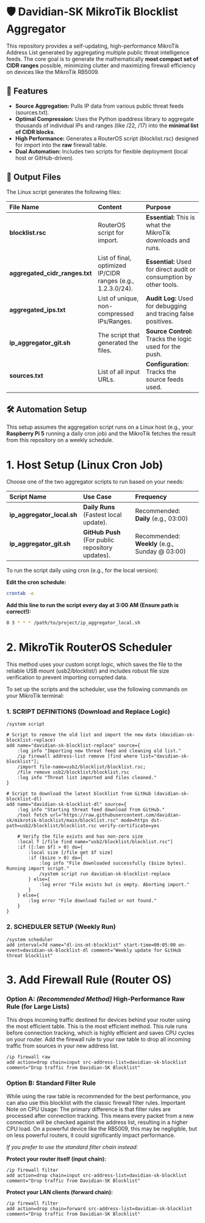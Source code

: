 # **🛡️ Davidian-SK MikroTik Blocklist Aggregator**

This repository provides a self-updating, high-performance MikroTik Address List generated by aggregating multiple public threat intelligence feeds. The core goal is to generate the mathematically **most compact set of CIDR ranges** possible, minimizing clutter and maximizing firewall efficiency on devices like the MikroTik RB5009.

## **🚀 Features**

* **Source Aggregation:** Pulls IP data from various public threat feeds (sources.txt).  
* **Optimal Compression:** Uses the Python ipaddress library to aggregate thousands of individual IPs and ranges (like /22, /17) into the **minimal list of CIDR blocks**.  
* **High Performance:** Generates a RouterOS script (blocklist.rsc) designed for import into the **raw** firewall table.  
* **Dual Automation:** Includes two scripts for flexible deployment (local host or GitHub-driven).

## **📝 Output Files**

The Linux script generates the following files:

| File Name | Content | Purpose |
| :---- | :---- | :---- |
| **blocklist.rsc** | RouterOS script for import. | **Essential:** This is what the MikroTik downloads and runs. |
| **aggregated\_cidr\_ranges.txt** | List of final, optimized IP/CIDR ranges (e.g., 1.2.3.0/24). | **Essential:** Used for direct audit or consumption by other tools. |
| **aggregated\_ips.txt** | List of unique, non-compressed IPs/Ranges. | **Audit Log:** Used for debugging and tracing false positives. |
| **ip\_aggregator\_git.sh** | The script that generated the files. | **Source Control:** Tracks the logic used for the push. |
| **sources.txt** | List of all input URLs. | **Configuration:** Tracks the source feeds used. |

## **🛠️ Automation Setup**

This setup assumes the aggregation script runs on a Linux host (e.g., your **Raspberry Pi 5** running a daily cron job) and the MikroTik fetches the result from this repository on a weekly schedule.

# **1. Host Setup (Linux Cron Job)**

Choose one of the two aggregator scripts to run based on your needs:

| Script Name | Use Case | Frequency |
| :---- | :---- | :---- |
| **ip\_aggregator\_local.sh** | **Daily Runs** (Fastest local update). | Recommended: **Daily** (e.g., 03:00) |
| **ip\_aggregator\_git.sh** | **GitHub Push** (For public repository updates). | Recommended: **Weekly** (e.g., Sunday @ 03:00) |

To run the script daily using cron (e.g., for the local version):

**Edit the cron schedule:**
```bash
crontab -e
```

**Add this line to run the script every day at 3:00 AM (Ensure path is correct\!):**
```bash
0 3 * * * /path/to/project/ip_aggregator_local.sh
```

#  2. MikroTik RouterOS Scheduler 

This method uses your custom script logic, which saves the file to the reliable USB mount (usb2/blocklist/) and includes robust file size verification to prevent importing corrupted data.


To set up the scripts and the scheduler, use the following commands on your MikroTik terminal:



### 1. SCRIPT DEFINITIONS (Download and Replace Logic)

```routeros
/system script

# Script to remove the old list and import the new data (davidian-sk-blocklist-replace)
add name="davidian-sk-blocklist-replace" source={
    :log info "Importing new threat feed and cleaning old list."
    /ip firewall address-list remove [find where list="davidian-sk-blocklist"];
    /import file-name=usb2/blocklist/blocklist.rsc;
    /file remove usb2/blocklist/blocklist.rsc
    :log info "Threat list imported and files cleaned."
}

# Script to download the latest blocklist from GitHub (davidian-sk-blocklist-dl)
add name="davidian-sk-blocklist-dl" source={
    :log info "Starting threat feed download from GitHub."
    /tool fetch url="https://raw.githubusercontent.com/davidian-sk/mikrotik-blocklist/main/blocklist.rsc" mode=https dst-path=usb2/blocklist/blocklist.rsc verify-certificate=yes

    # Verify the file exists and has non-zero size
    :local f [/file find name="usb2/blocklist/blocklist.rsc"]
    :if ([:len $f] > 0) do={
        :local size [/file get $f size]
        :if ($size > 0) do={
            :log info "File downloaded successfully ($size bytes). Running import script."
            /system script run davidian-sk-blocklist-replace
        } else={
            :log error "File exists but is empty. Aborting import."
        }
    } else={
        :log error "File download failed or not found."
    }
}
```

### 2. SCHEDULER SETUP (Weekly Run)

```routeros
/system scheduler
add interval=7d name="dl-ins-mt-blocklist" start-time=00:05:00 on-event=davidian-sk-blocklist-dl comment="Weekly update for GitHub threat blocklist"
```


# **3\. Add Firewall Rule (Router OS)**


### **Option A: *(Recommended Method)* High-Performance Raw Rule (for Large Lists)**

This drops incoming traffic destined for devices behind your router using the most efficient table.
This is the most efficient method. This rule runs before connection tracking, which is highly efficient and saves CPU cycles on your router.
Add the firewall rule to your raw table to drop all incoming traffic from sources in your new address list. 

```routeros
/ip firewall raw
add action=drop chain=input src-address-list=davidian-sk-blocklist comment="Drop traffic from Davidian-SK Blocklist"
```
### **Option B: Standard Filter Rule**

While using the raw table is recommended for the best performance, you can also use this blocklist with the classic firewall filter rules.
Important Note on CPU Usage: The primary difference is that filter rules are processed after connection tracking. 
This means every packet from a new connection will be checked against the address list, resulting in a higher CPU load. 
On a powerful device like the RB5009, this may be negligible, but on less powerful routers, it could significantly impact performance.

*If you prefer to use the standard filter chain instead:*

**Protect your router itself (input chain):**

```routeros
/ip firewall filter
add action=drop chain=input src-address-list=davidian-sk-blocklist comment="Drop traffic from Davidian-SK Blocklist"
```

**Protect your LAN clients (forward chain):**

```routeros
/ip firewall filter
add action=drop chain=forward src-address-list=davidian-sk-blocklist comment="Drop traffic from Davidian-SK Blocklist"
```
